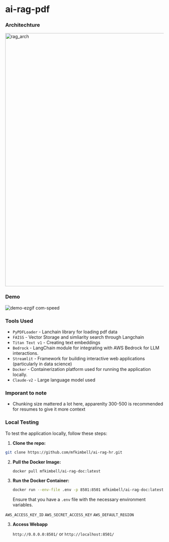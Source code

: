 # ai-rag-pdf

### Architechture
<img width="805" alt="rag_arch" src="https://github.com/user-attachments/assets/29c9b5a1-cdb1-4007-874b-447f282145f9">

### Demo

![demo-ezgif com-speed](https://github.com/user-attachments/assets/da96d8f1-0f08-40f1-9b09-fe73a8690cb2)

### Tools Used

* `PyPDFLoader` - Lanchain library for loading pdf data
* `FAISS` - Vector Storage and simliarity search through Langchain
* `Titan Text v1` - Creating text embeddings
* `Bedrock` - LangChain module for integrating with AWS Bedrock for LLM interactions.
* `Streamlit` - Framework for building interactive web applications (particularly in data science)
* `Docker` - Containerization platform used for running the application locally.
* `Claude-v2` - Large language model used

### Imporant to note
* Chunking size mattered a lot here, apparenlty 300-500 is recommended for resumes to give it more context 

### Local Testing

To test the application locally, follow these steps:

1. **Clone the repo:**
   
```bash
git clone https://github.com/mfkimbell/ai-rag-hr.git
```

2. **Pull the Docker Image:**

    ```bash
    docker pull mfkimbell/ai-rag-doc:latest
    ```

2. **Run the Docker Container:**

    ```bash
    docker run --env-file .env -p 8501:8501 mfkimbell/ai-rag-doc:latest
    ```

    Ensure that you have a `.env` file with the necessary environment variables.

`AWS_ACCESS_KEY_ID`
`AWS_SECRET_ACCESS_KEY`
`AWS_DEFAULT_REGION`

3. **Access Webapp**

   ```http://0.0.0.0:8501/```
   or
   ```http://localhost:8501/```


